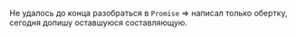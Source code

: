 Не удалось до конца разобраться в ```Promise``` => написал только обертку, сегодня допишу оставшуюся составляющую.
